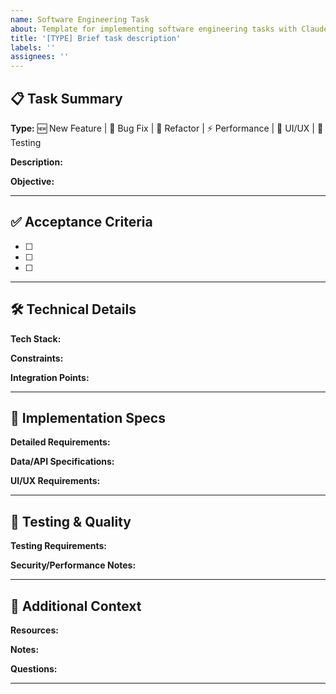 ```yaml
---
name: Software Engineering Task
about: Template for implementing software engineering tasks with Claude
title: '[TYPE] Brief task description'
labels: ''
assignees: ''
---
```


<!-- 
🎯 INSTRUCTIONS: 
- Fill out sections relevant to your task
- Delete this comment block and any other comments when done
- Be specific - vague requirements lead to assumptions
- Include examples where helpful
-->

## 📋 Task Summary

<!-- Select one task type and delete the others, or create your own -->
**Type:** 🆕 New Feature | 🐛 Bug Fix | 🔧 Refactor | ⚡ Performance | 🎨 UI/UX | 🧪 Testing

<!-- Brief description of what needs to be implemented -->
**Description:**


<!-- Why this task is needed - business value or problem being solved -->
**Objective:**


---

## ✅ Acceptance Criteria

<!-- List specific, measurable requirements that define "done" -->
<!-- Example: "- [ ] User can login with email/password and receive JWT token" -->

- [ ] 
- [ ] 
- [ ] 

---

## 🛠️ Technical Details

<!-- Specify technologies, frameworks, or constraints -->
**Tech Stack:**
<!-- Example: React 18, Node.js, PostgreSQL, Tailwind CSS -->


<!-- Any architectural requirements or existing code patterns to follow -->
**Constraints:**
<!-- Example: Must use existing API patterns, follow ESLint config, work with current Docker setup -->


<!-- Current file structure or where new code should go -->
**Integration Points:**
<!-- Example: Integrates with src/utils/api.js, should modify src/components/ProtectedRoute.js -->


---

## 📐 Implementation Specs

<!-- For new features: describe functionality in detail -->
<!-- For bugs: describe current behavior vs expected behavior -->
<!-- For refactors: describe what should be improved and why -->

**Detailed Requirements:**


<!-- If relevant: data models, API endpoints, or database changes needed -->
**Data/API Specifications:**
<!-- Example: User model needs {id, email, password, role}, POST /api/auth/login endpoint -->


<!-- If relevant: UI/UX requirements or user flow -->
**UI/UX Requirements:**
<!-- Example: Login form with email/password fields, loading states, error handling -->


---

## 🧪 Testing & Quality

<!-- What should be tested and how -->
**Testing Requirements:**
<!-- Example: Unit tests for auth utils, integration test for login flow -->


<!-- Security considerations if applicable -->
**Security/Performance Notes:**
<!-- Example: Hash passwords with bcrypt, validate all inputs, rate limit login attempts -->


---

## 📎 Additional Context

<!-- Links to designs, documentation, or related issues -->
**Resources:**
<!-- Example: Design mockups: [link], API docs: [link], Related issue: #123 -->


<!-- Any assumptions, preferences, or future considerations -->
**Notes:**
<!-- Example: Assume email service configured, prefer functional components, may add 2FA later -->


<!-- Questions for the implementer -->
**Questions:**
<!-- Example: Should I implement frontend and backend, or just one? Any specific browser requirements? -->


---

<!-- 
💡 TIPS FOR BEST RESULTS:
- Be specific about what you want vs don't want
- Include examples of existing code patterns to follow  
- Mention any deadlines or constraints
- Attach screenshots, mockups, or error logs if relevant
- Don't hesitate to ask follow-up questions
-->